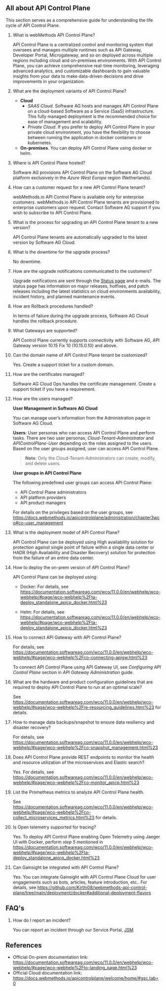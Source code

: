 ## All about API Control Plane

This section serves as a comprehensive guide for understanding the life cycle of API Control Plane.

1. What is webMethods API Control Plane?

   API Control Plane is a centralized control and monitoring system that oversees and manages multiple runtimes such as API Gateway, Developer Portal, Microgateway, and so on deployed across multiple regions 
   including cloud and on-premises environments. With API Control Plane, you can achieve comprehensive real-time monitoring, leveraging advanced analytics, and customizable dashboards to gain valuable insights 
   from your data to make data-driven decisions and drive improvements in your organization.

2. What are the deployment variants of API Control Plane?

   - **Cloud**
      - *SAAS Cloud*. Software AG hosts and manages API Control Plane on a cloud-based Software as a Service (SaaS) infrastructure. This fully managed deployment is the recommended choice for ease of management            and scalability.
      - *Private Cloud*. If you prefer to deploy API Control Plane in your private cloud environment, you have the flexibility to choose between running the application in docker containers or kubernetes.
   - **On-premises**. You can deploy API Control Plane using docker or helm.

3. Where is API Control Plane hosted?<br>

   Software AG provisions API Control Plane on the Software AG Cloud platform exclusively in the *Azure West Europe* region (Netherlands).

4. How can a customer request for a new API Control Plane tenant?<br>

   webMethods.io API Control Plane is available only for enterprise customers. webMethods.io API Control Plane tenants are provisioned to enterprise customers upon request. Contact Software AG support if you wish 
   to subscribe to API Control Plane.

5. What is the process for upgrading an API Control Plane tenant to a new version?<br>

   API Control Plane tenants are automatically upgraded to the latest version by Software AG Cloud.

6. What is the downtime for the upgrade process?

   No downtime.

7. How are the upgrade notifications communicated to the customers?<br>

   Upgrade notifications are sent through the [Status page](https://status.webmethods.io/) and e-mails. The status page has information on major releases, hotfixes, and patch releases including the latest 
   statistics on cloud environments availability, incident history, and planned maintenance events.
   
8. How are Rollback procedures handled?

    In terms of failure during the upgrade process, Software AG Cloud handles the rollback procedure.
   
9. What Gateways are supported?<br>

   API Control Plane currently supports connectivity with Software AG, API Gateway version 10.15 Fix 10 (10.15.0.10) and above.  

11. Can the domain name of API Control Plane tenant be customized?

    Yes. Create a support ticket for a custom domain.

12. How are the certificates managed?

    Software AG Cloud Ops handles the certificate management. Create a support ticket if you have a requirement. 

13. How are the users managed?<br>

    **User Management in Software AG Cloud**

    You can manage user’s information from the Administration page in Software AG Cloud.

    **Users**: User personas who can access API Control Plane and perform tasks. There are two user personas, *Cloud-Tenant-Administrator* and *APIControlPlane-User* depending on the roles assigned to the users. 
    Based on the user groups assigned, user can access API Control Plane.

    >**Note**: Only the Cloud-Tenant-Administrators can create, modify, and delete users.

    **User groups in API Control Plane**

    The following predefined user groups can access API Control Plane:

    *	API Control Plane administrators
    *	API platform providers
    *	API product managers
    
    For details on the privileges based on the user groups, see https://docs.webmethods.io/apicontrolplane/administration/chapter3wco#co-user_management

14. What is the deployment model of API Control Plane?<br>

    API Control Plane can be deployed using High availability solution for protection against single point of failure within a single data center or HADR (High Availability and Disaster Recovery) solution for 
    protection from the failure of an entire data center.

15. How to deploy the on-prem version of API Control Plane?<br>

    API Control Plane can be deployed using:

    - Docker: For details, see https://documentation.softwareag.com/wco/11.0.0/en/webhelp/wco-webhelp/#page/wco-webhelp%2Fta-deploy_standalone_apicp_docker.html%23
   
    - Helm: For details, see https://documentation.softwareag.com/wco/11.0.0/en/webhelp/wco-webhelp/#page/wco-webhelp%2Fta-deploy_standalone_apicp_docker.html%23
   
16. How to connect API Gateway with API Control Plane?<br>

    For details, see https://documentation.softwareag.com/wco/11.0.0/en/webhelp/wco-webhelp/#page/wco-webhelp%2Fco-connecting-apigw.html%23

    To connect API Control Plane using API Gateway UI, see *Configuring API Control Plane* section in *API Gateway Administration* guide.
   
17. What are the hardware and product configuration guidelines that are required to deploy API Control Plane to run at an optimal scale?<br>

    See https://documentation.softwareag.com/wco/11.0.0/en/webhelp/wco-webhelp/#page/wco-webhelp%2Fre-resourcing_guidelines.html%23 for details.

18. How to manage data backups/snapshot to ensure data resiliency and disaster recovery?<br>

    For details, see https://documentation.softwareag.com/wco/11.0.0/en/webhelp/wco-webhelp/#page/wco-webhelp%2Fco-snapshot_management.html%23

19. Does API Control Plane provide REST endpoints to monitor the health and resource utilization of the microservices and Elastic search?<br>

    Yes. For details, see https://documentation.softwareag.com/wco/11.0.0/en/webhelp/wco-webhelp/#page/wco-webhelp%2Fco-monitor_apicp.html%23

20. List the Prometheus metrics to analyze API Control Plane health.<br>

    See https://documentation.softwareag.com/wco/11.0.0/en/webhelp/wco-webhelp/#page/wco-webhelp%2Fco-collect_microservices_metrics.html%23 for details.

21. Is Open telemetry supported for tracing?<br>

    Yes. To deploy API Control Plane enabling Open Telemetry using Jaeger UI with Docker, perform *step 5* mentioned in
    https://documentation.softwareag.com/wco/11.0.0/en/webhelp/wco-webhelp/#page/wco-webhelp%2Fta-deploy_standalone_apicp_docker.html%23

22. Can Gainsight be integrated with API Control Plane?

    Yes. You can integrate Gainsight with API Control Plane Cloud for user engagements such as bots, articles, feature introduction, etc.. For details, see [https://github.com/Kirthi08/webmethods-api-control- 
    plane/tree/main/deployment/docker#additional-deployment-flavors](https://github.com/SoftwareAG/webmethods-api-control-plane/tree/main/deployment/docker#additional-deployment-flavors)


## FAQ's

1. How do I report an incident?<br>

   You can report an incident through our Service Portal, [JSM](https://getsupport.softwareag.com/)


## References

* Official On-prem documentation link: https://documentation.softwareag.com/wco/11.0.0/en/webhelp/wco-webhelp/#page/wco-webhelp%2Fto-landing_page.html%23
* Official Cloud documentation link: https://docs.webmethods.io/apicontrolplane/welcome/home/#gsc.tab=0

    


    

    
    


    


